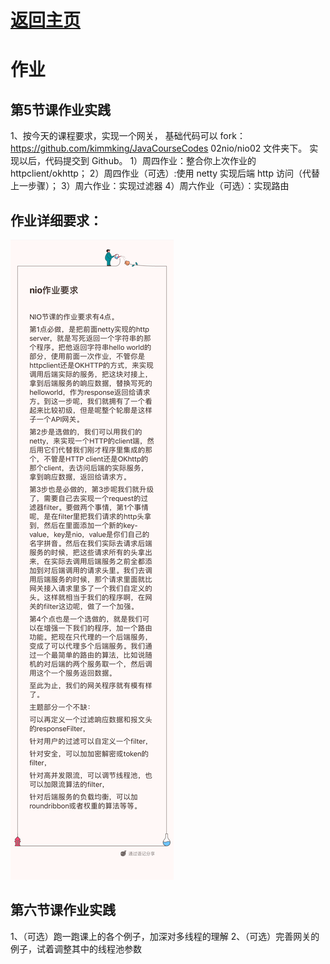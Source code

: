 # [返回主页](index.md)

# 作业

## 第5节课作业实践

1、按今天的课程要求，实现一个网关，
基础代码可以 fork：https://github.com/kimmking/JavaCourseCodes 02nio/nio02 文件夹下。
实现以后，代码提交到 Github。
1）周四作业：整合你上次作业的 httpclient/okhttp；
2）周四作业（可选）:使用 netty 实现后端 http 访问（代替上一步骤）；
3）周六作业：实现过滤器
4）周六作业（可选）：实现路由



## 作业详细要求：

![作业要求](homework.png)



## 第六节课作业实践

1、（可选）跑一跑课上的各个例子，加深对多线程的理解
2、（可选）完善网关的例子，试着调整其中的线程池参数



